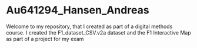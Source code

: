 # Au641294_Hansen_Andreas
Welcome to my repository, that I created as part of a digital methods course.
I created the F1_dataset_CSV.v2a dataset and the F1 Interactive Map as part of a project for my exam
